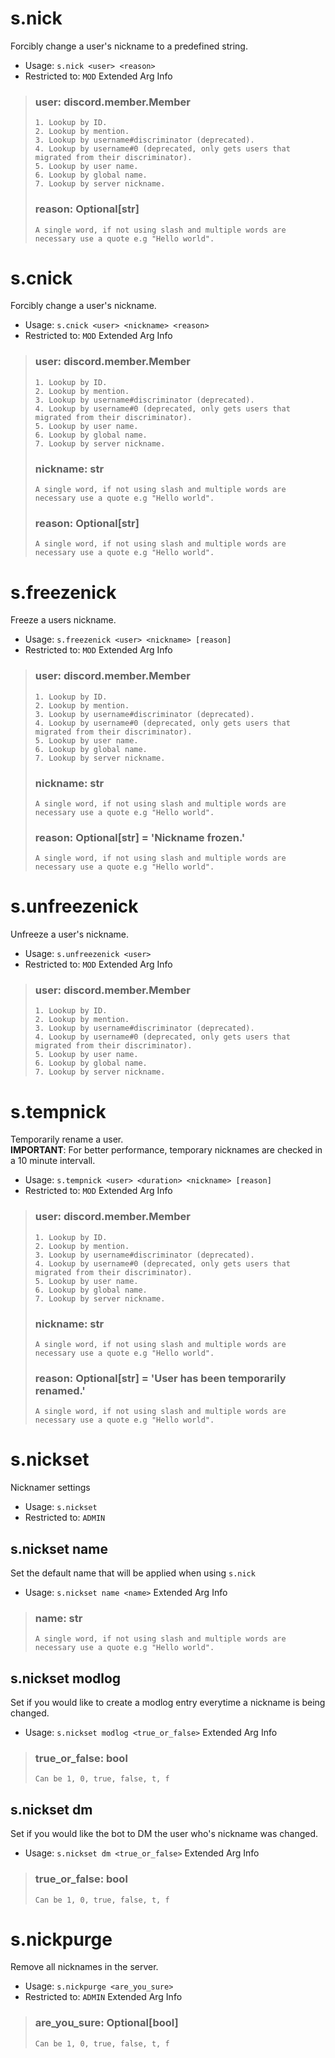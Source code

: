 # s.nick
Forcibly change a user's nickname to a predefined string.<br/>
 - Usage: `s.nick <user> <reason>`
 - Restricted to: `MOD`
Extended Arg Info
> ### user: discord.member.Member
> 
> 
>     1. Lookup by ID.
>     2. Lookup by mention.
>     3. Lookup by username#discriminator (deprecated).
>     4. Lookup by username#0 (deprecated, only gets users that migrated from their discriminator).
>     5. Lookup by user name.
>     6. Lookup by global name.
>     7. Lookup by server nickname.
> 
>     
> ### reason: Optional[str]
> ```
> A single word, if not using slash and multiple words are necessary use a quote e.g "Hello world".
> ```
# s.cnick
Forcibly change a user's nickname.<br/>
 - Usage: `s.cnick <user> <nickname> <reason>`
 - Restricted to: `MOD`
Extended Arg Info
> ### user: discord.member.Member
> 
> 
>     1. Lookup by ID.
>     2. Lookup by mention.
>     3. Lookup by username#discriminator (deprecated).
>     4. Lookup by username#0 (deprecated, only gets users that migrated from their discriminator).
>     5. Lookup by user name.
>     6. Lookup by global name.
>     7. Lookup by server nickname.
> 
>     
> ### nickname: str
> ```
> A single word, if not using slash and multiple words are necessary use a quote e.g "Hello world".
> ```
> ### reason: Optional[str]
> ```
> A single word, if not using slash and multiple words are necessary use a quote e.g "Hello world".
> ```
# s.freezenick
Freeze a users nickname.<br/>
 - Usage: `s.freezenick <user> <nickname> [reason]`
 - Restricted to: `MOD`
Extended Arg Info
> ### user: discord.member.Member
> 
> 
>     1. Lookup by ID.
>     2. Lookup by mention.
>     3. Lookup by username#discriminator (deprecated).
>     4. Lookup by username#0 (deprecated, only gets users that migrated from their discriminator).
>     5. Lookup by user name.
>     6. Lookup by global name.
>     7. Lookup by server nickname.
> 
>     
> ### nickname: str
> ```
> A single word, if not using slash and multiple words are necessary use a quote e.g "Hello world".
> ```
> ### reason: Optional[str] = 'Nickname frozen.'
> ```
> A single word, if not using slash and multiple words are necessary use a quote e.g "Hello world".
> ```
# s.unfreezenick
Unfreeze a user's nickname.<br/>
 - Usage: `s.unfreezenick <user>`
 - Restricted to: `MOD`
Extended Arg Info
> ### user: discord.member.Member
> 
> 
>     1. Lookup by ID.
>     2. Lookup by mention.
>     3. Lookup by username#discriminator (deprecated).
>     4. Lookup by username#0 (deprecated, only gets users that migrated from their discriminator).
>     5. Lookup by user name.
>     6. Lookup by global name.
>     7. Lookup by server nickname.
> 
>     
# s.tempnick
Temporarily rename a user.<br/>
**IMPORTANT**: For better performance, temporary nicknames are checked in a 10 minute intervall.<br/>
 - Usage: `s.tempnick <user> <duration> <nickname> [reason]`
 - Restricted to: `MOD`
Extended Arg Info
> ### user: discord.member.Member
> 
> 
>     1. Lookup by ID.
>     2. Lookup by mention.
>     3. Lookup by username#discriminator (deprecated).
>     4. Lookup by username#0 (deprecated, only gets users that migrated from their discriminator).
>     5. Lookup by user name.
>     6. Lookup by global name.
>     7. Lookup by server nickname.
> 
>     
> ### nickname: str
> ```
> A single word, if not using slash and multiple words are necessary use a quote e.g "Hello world".
> ```
> ### reason: Optional[str] = 'User has been temporarily renamed.'
> ```
> A single word, if not using slash and multiple words are necessary use a quote e.g "Hello world".
> ```
# s.nickset
Nicknamer settings<br/>
 - Usage: `s.nickset`
 - Restricted to: `ADMIN`
## s.nickset name
Set the default name that will be applied when using ``s.nick``<br/>
 - Usage: `s.nickset name <name>`
Extended Arg Info
> ### name: str
> ```
> A single word, if not using slash and multiple words are necessary use a quote e.g "Hello world".
> ```
## s.nickset modlog
Set if you would like to create a modlog entry everytime a nickname is being changed.<br/>
 - Usage: `s.nickset modlog <true_or_false>`
Extended Arg Info
> ### true_or_false: bool
> ```
> Can be 1, 0, true, false, t, f
> ```
## s.nickset dm
Set if you would like the bot to DM the user who's nickname was changed.<br/>
 - Usage: `s.nickset dm <true_or_false>`
Extended Arg Info
> ### true_or_false: bool
> ```
> Can be 1, 0, true, false, t, f
> ```
# s.nickpurge
Remove all nicknames in the server.<br/>
 - Usage: `s.nickpurge <are_you_sure>`
 - Restricted to: `ADMIN`
Extended Arg Info
> ### are_you_sure: Optional[bool]
> ```
> Can be 1, 0, true, false, t, f
> ```
